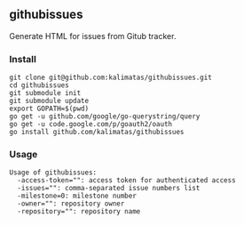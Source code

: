 ## githubissues

Generate HTML for issues from Gitub tracker.

### Install

```
git clone git@github.com:kalimatas/githubissues.git
cd githubissues
git submodule init
git submodule update
export GOPATH=$(pwd)
go get -u github.com/google/go-querystring/query
go get -u code.google.com/p/goauth2/oauth
go install github.com/kalimatas/githubissues
```

### Usage

```
Usage of githubissues:
  -access-token="": access token for authenticated access
  -issues="": comma-separated issue numbers list
  -milestone=0: milestone number
  -owner="": repository owner
  -repository="": repository name
```
